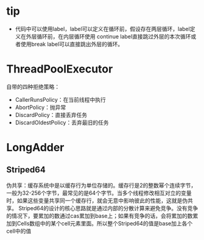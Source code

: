 # tip

- 代码中可以使用label，label可以定义在循环前，假设存在两层循环，label定义在外层循环前，在内层循环使用 continue label直接跳过外层的本次循环或者使用break label可以直接跳出外层的循环。


# ThreadPoolExecutor
自带的四种拒绝策略：

- CallerRunsPolicy：在当前线程中执行
- AbortPolicy：抛异常
- DiscardPolicy：直接丢弃任务
- DiscardOldestPolicy：丢弃最旧的任务


# LongAdder
## Striped64
伪共享：缓存系统中是以缓存行为单位存储的。缓存行是2的整数幂个连续字节，一般为32-256个字节，最常见的是64个字节。当多个线程修改相互对立的变量时，如果这些变量共享同一个缓存行，就会无意中影响彼此的性能，这就是伪共享。
Striped64的设计的核心思路就是通过内部的分散计算来避免竞争。没有竞争的情况下，要累加的数通过cas累加到base上；如果有竞争的话，会将累加的数累加到Cells数组中的某个cell元素里面。所以整个Striped64的值是base加上各个cell中的值

